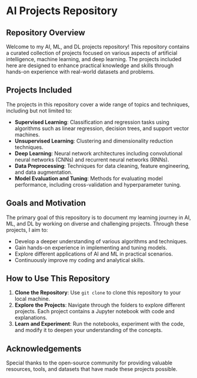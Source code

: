 # AI Projects Repository

## Repository Overview

Welcome to my AI, ML, and DL projects repository! This repository contains a curated collection of projects focused on various aspects of artificial intelligence, machine learning, and deep learning. The projects included here are designed to enhance practical knowledge and skills through hands-on experience with real-world datasets and problems.

## Projects Included

The projects in this repository cover a wide range of topics and techniques, including but not limited to:

- **Supervised Learning**: Classification and regression tasks using algorithms such as linear regression, decision trees, and support vector machines.
- **Unsupervised Learning**: Clustering and dimensionality reduction techniques.
- **Deep Learning**: Neural network architectures including convolutional neural networks (CNNs) and recurrent neural networks (RNNs).
- **Data Preprocessing**: Techniques for data cleaning, feature engineering, and data augmentation.
- **Model Evaluation and Tuning**: Methods for evaluating model performance, including cross-validation and hyperparameter tuning.

## Goals and Motivation

The primary goal of this repository is to document my learning journey in AI, ML, and DL by working on diverse and challenging projects. Through these projects, I aim to:
- Develop a deeper understanding of various algorithms and techniques.
- Gain hands-on experience in implementing and tuning models.
- Explore different applications of AI and ML in practical scenarios.
- Continuously improve my coding and analytical skills.

## How to Use This Repository

1. **Clone the Repository**: Use `git clone` to clone this repository to your local machine.
2. **Explore the Projects**: Navigate through the folders to explore different projects. Each project contains a Jupyter notebook with code and explanations.
3. **Learn and Experiment**: Run the notebooks, experiment with the code, and modify it to deepen your understanding of the concepts.

## Acknowledgements

Special thanks to the open-source community for providing valuable resources, tools, and datasets that have made these projects possible.
